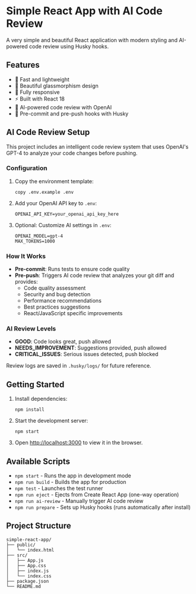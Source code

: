 # Simple React App with AI Code Review

A very simple and beautiful React application with modern styling and AI-powered code review using Husky hooks.

## Features

- 🚀 Fast and lightweight
- 🎨 Beautiful glassmorphism design
- 📱 Fully responsive
- ⚡ Built with React 18
- 🤖 AI-powered code review with OpenAI
- 🔧 Pre-commit and pre-push hooks with Husky

## AI Code Review Setup

This project includes an intelligent code review system that uses OpenAI's GPT-4 to analyze your code changes before pushing.

### Configuration

1. Copy the environment template:
   ```
   copy .env.example .env
   ```

2. Add your OpenAI API key to `.env`:
   ```
   OPENAI_API_KEY=your_openai_api_key_here
   ```

3. Optional: Customize AI settings in `.env`:
   ```
   OPENAI_MODEL=gpt-4
   MAX_TOKENS=1000
   ```

### How It Works

- **Pre-commit**: Runs tests to ensure code quality
- **Pre-push**: Triggers AI code review that analyzes your git diff and provides:
  - Code quality assessment
  - Security and bug detection
  - Performance recommendations
  - Best practices suggestions
  - React/JavaScript specific improvements

### AI Review Levels

- **GOOD**: Code looks great, push allowed
- **NEEDS_IMPROVEMENT**: Suggestions provided, push allowed
- **CRITICAL_ISSUES**: Serious issues detected, push blocked

Review logs are saved in `.husky/logs/` for future reference.

## Getting Started

1. Install dependencies:
   ```
   npm install
   ```

2. Start the development server:
   ```
   npm start
   ```

3. Open [http://localhost:3000](http://localhost:3000) to view it in the browser.

## Available Scripts

- `npm start` - Runs the app in development mode
- `npm run build` - Builds the app for production
- `npm test` - Launches the test runner
- `npm run eject` - Ejects from Create React App (one-way operation)
- `npm run ai-review` - Manually trigger AI code review
- `npm run prepare` - Sets up Husky hooks (runs automatically after install)

## Project Structure

```
simple-react-app/
├── public/
│   └── index.html
├── src/
│   ├── App.js
│   ├── App.css
│   ├── index.js
│   └── index.css
├── package.json
└── README.md
```
